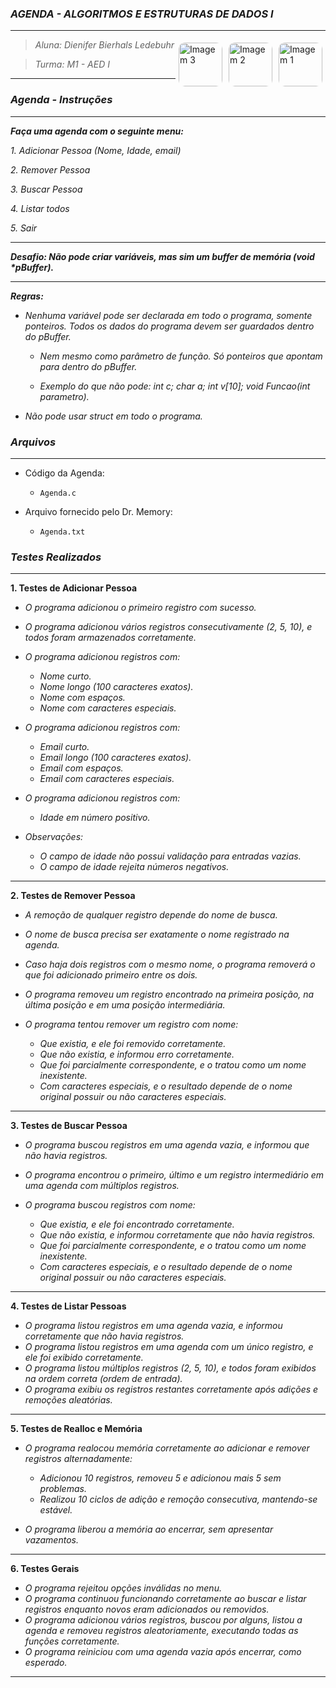 ### _AGENDA - ALGORITMOS E ESTRUTURAS DE DADOS I_

***

<img align="right" src="https://i.pinimg.com/736x/32/92/7b/32927bc90e27e21505679b3c23b7f64b.jpg" alt="Imagem 1" style="border-radius: 10px; margin: 5px;" height="70">
<img align="right" src="https://i.pinimg.com/736x/da/1d/b1/da1db1452129ce8557f08c8983403752.jpg" alt="Imagem 2" style="border-radius: 10px; margin: 5px;" height="70">
<img align="right" src="https://i.pinimg.com/736x/32/92/7b/32927bc90e27e21505679b3c23b7f64b.jpg" alt="Imagem 3" style="border-radius: 10px; margin: 5px;" height="70">

> _Aluna: Dienifer Bierhals Ledebuhr_ 
 
> _Turma: M1 - AED I_

***

### ___Agenda - Instruções___

***

___Faça uma agenda com o seguinte menu:___

_1. Adicionar Pessoa (Nome, Idade, email)_

_2. Remover Pessoa_

_3. Buscar Pessoa_

_4. Listar todos_

_5. Sair_

---

___Desafio: Não pode criar variáveis, mas sim um buffer de memória (void *pBuffer).___

---

___Regras:___

* _Nenhuma variável pode ser declarada em todo o programa, somente ponteiros. Todos os dados do programa devem ser guardados dentro do pBuffer._

  * _Nem mesmo como parâmetro de função. Só ponteiros que apontam para dentro do pBuffer._

  * _Exemplo do que não pode: int c; char a; int v[10]; void Funcao(int parametro)._

* _Não pode usar struct em todo o programa._

### _Arquivos_

***

* Código da Agenda:
  
  * `Agenda.c`
     
* Arquivo fornecido pelo Dr. Memory:
  
  * `Agenda.txt`
   


### _Testes Realizados_

---

**1. Testes de Adicionar Pessoa**

* _O programa adicionou o primeiro registro com sucesso._  
* _O programa adicionou vários registros consecutivamente (2, 5, 10), e todos foram armazenados corretamente._

* _O programa adicionou registros com:_  
  * _Nome curto._  
  * _Nome longo (100 caracteres exatos)._  
  * _Nome com espaços._  
  * _Nome com caracteres especiais._

* _O programa adicionou registros com:_  
  * _Email curto._  
  * _Email longo (100 caracteres exatos)._  
  * _Email com espaços._  
  * _Email com caracteres especiais._

* _O programa adicionou registros com:_  
  * _Idade em número positivo._

* _Observações:_  
  * _O campo de idade não possui validação para entradas vazias._  
  * _O campo de idade rejeita números negativos._

---

**2. Testes de Remover Pessoa**

* _A remoção de qualquer registro depende do nome de busca._  
* _O nome de busca precisa ser exatamente o nome registrado na agenda._  
* _Caso haja dois registros com o mesmo nome, o programa removerá o que foi adicionado primeiro entre os dois._  
* _O programa removeu um registro encontrado na primeira posição, na última posição e em uma posição intermediária._

* _O programa tentou remover um registro com nome:_  
  * _Que existia, e ele foi removido corretamente._  
  * _Que não existia, e informou erro corretamente._  
  * _Que foi parcialmente correspondente, e o tratou como um nome inexistente._  
  * _Com caracteres especiais, e o resultado depende de o nome original possuir ou não caracteres especiais._

---

**3. Testes de Buscar Pessoa**

* _O programa buscou registros em uma agenda vazia, e informou que não havia registros._
* _O programa encontrou o primeiro, último e um registro intermediário em uma agenda com múltiplos registros._
  
* _O programa buscou registros com nome:_  
  * _Que existia, e ele foi encontrado corretamente._  
  * _Que não existia, e informou corretamente que não havia registros._  
  * _Que foi parcialmente correspondente, e o tratou como um nome inexistente._  
  * _Com caracteres especiais, e o resultado depende de o nome original possuir ou não caracteres especiais._
    
---

**4. Testes de Listar Pessoas**

* _O programa listou registros em uma agenda vazia, e informou corretamente que não havia registros._  
* _O programa listou registros em uma agenda com um único registro, e ele foi exibido corretamente._  
* _O programa listou múltiplos registros (2, 5, 10), e todos foram exibidos na ordem correta (ordem de entrada)._  
* _O programa exibiu os registros restantes corretamente após adições e remoções aleatórias._

---

**5. Testes de Realloc e Memória**

* _O programa realocou memória corretamente ao adicionar e remover registros alternadamente:_  
  * _Adicionou 10 registros, removeu 5 e adicionou mais 5 sem problemas._  
  * _Realizou 10 ciclos de adição e remoção consecutiva, mantendo-se estável._

* _O programa liberou a memória ao encerrar, sem apresentar vazamentos._

---

**6. Testes Gerais**

* _O programa rejeitou opções inválidas no menu._  
* _O programa continuou funcionando corretamente ao buscar e listar registros enquanto novos eram adicionados ou removidos._  
* _O programa adicionou vários registros, buscou por alguns, listou a agenda e removeu registros aleatoriamente, executando todas as funções corretamente._  
* _O programa reiniciou com uma agenda vazia após encerrar, como esperado._

---
   
